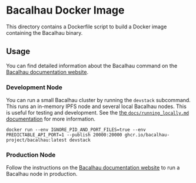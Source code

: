 # Bacalhau Docker Image

This directory contains a Dockerfile script to build a Docker image containing the Bacalhau binary.

## Usage

You can find detailed information about the Bacalhau command on the [Bacalhau documentation website](https://docs.bacalhau.org/).

### Development Node

You can run a small Bacalhau cluster by running the `devstack` subcommand. This runs an in-memory IPFS node and several local Bacalhau nodes. This is useful for testing and development. See the [the `docs/running_locally.md` documentation](../../docs/running_locally.md) for more information.

```
docker run --env IGNORE_PID_AND_PORT_FILES=true --env PREDICTABLE_API_PORT=1 --publish 20000:20000 ghcr.io/bacalhau-project/bacalhau:latest devstack
```

### Production Node

Follow the instructions on the [Bacalhau documentation website](https://docs.bacalhau.org/running-node/quick-start) to run a Bacalhau node in production.
